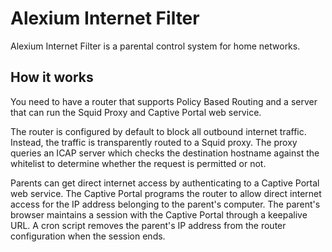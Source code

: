 # Alexium Internet Filter

Alexium Internet Filter is a parental control system for home
networks.

## How it works

You need to have a router that supports Policy Based Routing and a
server that can run the Squid Proxy and Captive Portal web service.

The router is configured by default to block all outbound internet
traffic. Instead, the traffic is transparently routed to a Squid
proxy. The proxy queries an ICAP server which checks the destination
hostname against the whitelist to determine whether the request is
permitted or not.

Parents can get direct internet access by authenticating to a Captive
Portal web service. The Captive Portal programs the router to allow
direct internet access for the IP address belonging to the parent's
computer. The parent's browser maintains a session with the Captive
Portal through a keepalive URL. A cron script removes the parent's IP
address from the router configuration when the session ends.

